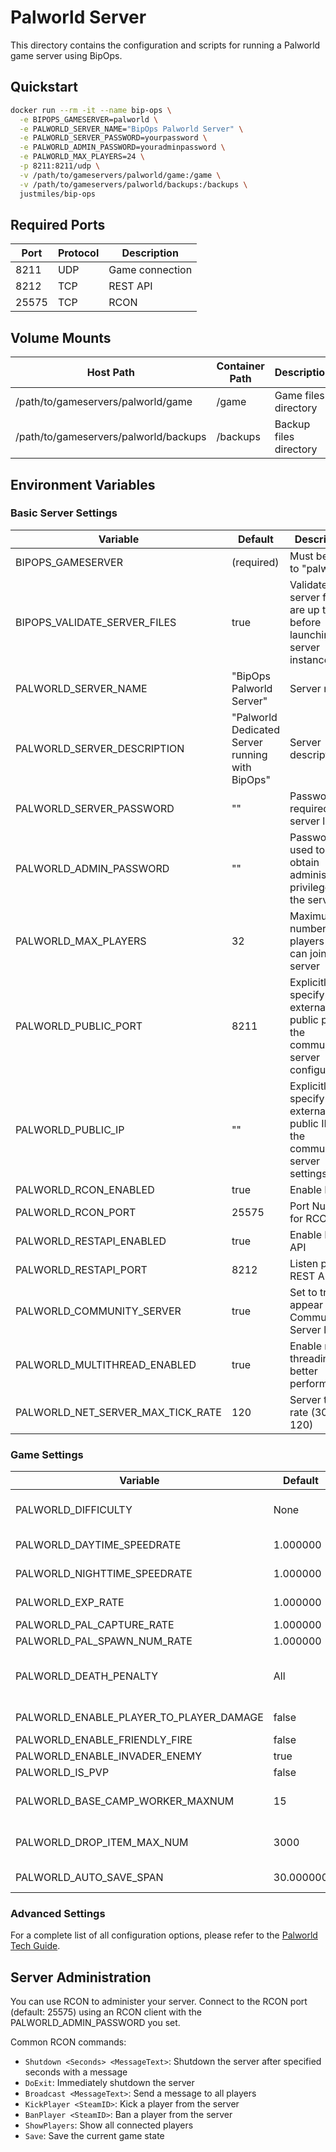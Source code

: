 # Palworld Server

This directory contains the configuration and scripts for running a Palworld game server using BipOps.

## Quickstart

```bash
docker run --rm -it --name bip-ops \
  -e BIPOPS_GAMESERVER=palworld \
  -e PALWORLD_SERVER_NAME="BipOps Palworld Server" \
  -e PALWORLD_SERVER_PASSWORD=yourpassword \
  -e PALWORLD_ADMIN_PASSWORD=youradminpassword \
  -e PALWORLD_MAX_PLAYERS=24 \
  -p 8211:8211/udp \
  -v /path/to/gameservers/palworld/game:/game \
  -v /path/to/gameservers/palworld/backups:/backups \
  justmiles/bip-ops
```

## Required Ports

| Port  | Protocol | Description     |
| ----- | -------- | --------------- |
| 8211  | UDP      | Game connection |
| 8212  | TCP      | REST API        |
| 25575 | TCP      | RCON            |

## Volume Mounts

| Host Path                             | Container Path | Description            |
| ------------------------------------- | -------------- | ---------------------- |
| /path/to/gameservers/palworld/game    | /game          | Game files directory   |
| /path/to/gameservers/palworld/backups | /backups       | Backup files directory |

## Environment Variables

### Basic Server Settings

| Variable                          | Default                                         | Description                                                                       |
| --------------------------------- | ----------------------------------------------- | --------------------------------------------------------------------------------- |
| BIPOPS_GAMESERVER                 | (required)                                      | Must be set to "palworld"                                                         |
| BIPOPS_VALIDATE_SERVER_FILES      | true                                            | Validate server files are up to date before launching server instance             |
| PALWORLD_SERVER_NAME              | "BipOps Palworld Server"                        | Server name                                                                       |
| PALWORLD_SERVER_DESCRIPTION       | "Palworld Dedicated Server running with BipOps" | Server description                                                                |
| PALWORLD_SERVER_PASSWORD          | ""                                              | Password required for server login                                                |
| PALWORLD_ADMIN_PASSWORD           | ""                                              | Password used to obtain administrative privileges on the server                   |
| PALWORLD_MAX_PLAYERS              | 32                                              | Maximum number of players that can join the server                                |
| PALWORLD_PUBLIC_PORT              | 8211                                            | Explicitly specify the external public port in the community server configuration |
| PALWORLD_PUBLIC_IP                | ""                                              | Explicitly specify an external public IP in the community server settings         |
| PALWORLD_RCON_ENABLED             | true                                            | Enable RCON                                                                       |
| PALWORLD_RCON_PORT                | 25575                                           | Port Number for RCON                                                              |
| PALWORLD_RESTAPI_ENABLED          | true                                            | Enable REST API                                                                   |
| PALWORLD_RESTAPI_PORT             | 8212                                            | Listen port for REST API                                                          |
| PALWORLD_COMMUNITY_SERVER         | true                                            | Set to true to appear in the Community Server list                                |
| PALWORLD_MULTITHREAD_ENABLED      | true                                            | Enable multi-threading for better performance                                     |
| PALWORLD_NET_SERVER_MAX_TICK_RATE | 120                                             | Server tick rate (30-120)                                                         |

### Game Settings

| Variable                                | Default   | Description                                       |
| --------------------------------------- | --------- | ------------------------------------------------- |
| PALWORLD_DIFFICULTY                     | None      | Game difficulty (None, Normal, Difficult)         |
| PALWORLD_DAYTIME_SPEEDRATE              | 1.000000  | Day time speed rate                               |
| PALWORLD_NIGHTTIME_SPEEDRATE            | 1.000000  | Night time speed rate                             |
| PALWORLD_EXP_RATE                       | 1.000000  | Experience gain rate                              |
| PALWORLD_PAL_CAPTURE_RATE               | 1.000000  | Pal capture rate                                  |
| PALWORLD_PAL_SPAWN_NUM_RATE             | 1.000000  | Pal spawn rate                                    |
| PALWORLD_DEATH_PENALTY                  | All       | Death penalty (None, Item, ItemAndEquipment, All) |
| PALWORLD_ENABLE_PLAYER_TO_PLAYER_DAMAGE | false     | Enable PvP damage                                 |
| PALWORLD_ENABLE_FRIENDLY_FIRE           | false     | Enable friendly fire                              |
| PALWORLD_ENABLE_INVADER_ENEMY           | true      | Enable enemy raids                                |
| PALWORLD_IS_PVP                         | false     | Enable PvP mode                                   |
| PALWORLD_BASE_CAMP_WORKER_MAXNUM        | 15        | Maximum number of Pals working at a base camp     |
| PALWORLD_DROP_ITEM_MAX_NUM              | 3000      | Maximum number of dropped items in the world      |
| PALWORLD_AUTO_SAVE_SPAN                 | 30.000000 | Auto-save interval in minutes                     |

### Advanced Settings

For a complete list of all configuration options, please refer to the [Palworld Tech Guide](https://tech.palworldgame.com/settings-and-operation/configuration).

## Server Administration

You can use RCON to administer your server. Connect to the RCON port (default: 25575) using an RCON client with the PALWORLD_ADMIN_PASSWORD you set.
 
Common RCON commands:

- `Shutdown <Seconds> <MessageText>`: Shutdown the server after specified seconds with a message
- `DoExit`: Immediately shutdown the server
- `Broadcast <MessageText>`: Send a message to all players
- `KickPlayer <SteamID>`: Kick a player from the server
- `BanPlayer <SteamID>`: Ban a player from the server
- `ShowPlayers`: Show all connected players
- `Save`: Save the current game state
